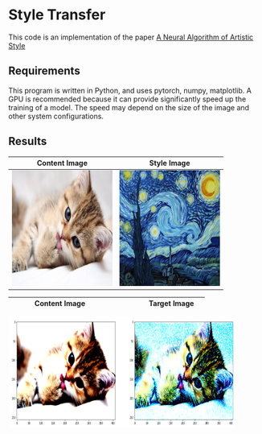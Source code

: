 # Style Transfer 
This code is an implementation of the paper [A Neural Algorithm of Artistic Style](https://arxiv.org/pdf/1508.06576.pdf)

## Requirements
This program is written in Python, and uses pytorch, numpy, matplotlib.
A GPU is recommended because it can provide significantly speed up the training of a model. The speed may depend on the size of the image and other system configurations.

## Results

| Content Image             |  Style Image |
:-------------------------:|:-------------------------:
<img src = "https://github.com/HarshRangwala/NeuralNetworkProjects/blob/master/Style%20Transfer%20with%20PyTorch/cat.jpeg" width = "200" height = "230"> | <img src = "https://github.com/HarshRangwala/NeuralNetworkProjects/blob/master/Style%20Transfer%20with%20PyTorch/starry_night.jpg" width = "200" height = "230">

|&nbsp; &nbsp; &nbsp; &nbsp; &nbsp; &nbsp;   Content Image           &nbsp; &nbsp; &nbsp; &nbsp; &nbsp; &nbsp; &nbsp; &nbsp; &nbsp; &nbsp; &nbsp; &nbsp; &nbsp; |&nbsp; &nbsp;     Target Image &nbsp; &nbsp; |
:-------------------------:|:-------------------------:
<img src = "https://github.com/HarshRangwala/NeuralNetworkProjects/blob/master/Style%20Transfer%20with%20PyTorch/2020-04-22.png" width = "450" height = "220"> 
